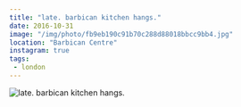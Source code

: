 ```yaml
---
title: "late. barbican kitchen hangs."
date: 2016-10-31
image: "/img/photo/fb9eb190c91b70c288d88018bbcc9bb4.jpg"
location: "Barbican Centre"
instagram: true
tags:
 - london
---
```


![late. barbican kitchen hangs.](/img/photo/fb9eb190c91b70c288d88018bbcc9bb4.jpg)
